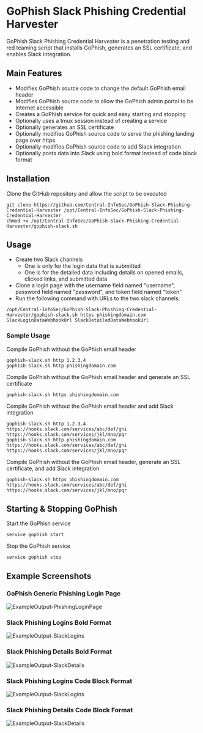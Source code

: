 # GoPhish Slack Phishing Credential Harvester

GoPhish Slack Phishing Credential Harvester is a penetration testing and red teaming script that installs GoPhish, generates an SSL certificate, and enables Slack integration.

## Main Features

 - Modifies GoPhish source code to change the default GoPhish email header
 - Modifies GoPhish source code to allow the GoPhish admin portal to be Internet accessible
 - Creates a GoPhish service for quick and easy starting and stopping
 - Optionally uses a tmux session instead of creating a service
 - Optionally generates an SSL certificate
 - Optionally modifies GoPhish source code to serve the phishing landing page over https
 - Optionally modifies GoPhish source code to add Slack integration
 - Optionally posts data into Slack using bold format instead of code block format

## Installation

Clone the GitHub repository and allow the script to be executed
```
git clone https://github.com/Central-InfoSec/GoPhish-Slack-Phishing-Credential-Harvester /opt/Central-InfoSec/GoPhish-Slack-Phishing-Credential-Harvester
chmod +x /opt/Central-InfoSec/GoPhish-Slack-Phishing-Credential-Harvester/gophish-slack.sh
```

## Usage

 - Create two Slack channels
   - One is only for the login data that is submitted
   - One is for the detailed data including details on opened emails, clicked links, and submitted data
 - Clone a login page with the username field named "username", password field named "password", and token field named "token"
 - Run the following command with URLs to the two slack channels:
```
/opt/Central-InfoSec/GoPhish-Slack-Phishing-Credential-Harvester/gophish-slack.sh https phishingdomain.com SlackLoginDataWebhookUrl SlackDetailedDataWebhookUrl
```

### Sample Usage

Compile GoPhish without the GoPhish email header
```
gophish-slack.sh http 1.2.3.4
gophish-slack.sh http phishingdomain.com
```

Compile GoPhish without the GoPhish email header and generate an SSL certificate
```
gophish-slack.sh https phishingdomain.com
```

Compile GoPhish without the GoPhish email header and add Slack integration
```
gophish-slack.sh http 1.2.3.4 https://hooks.slack.com/services/abc/def/ghi https://hooks.slack.com/services/jkl/mno/pqr
gophish-slack.sh http phishingdomain.com https://hooks.slack.com/services/abc/def/ghi https://hooks.slack.com/services/jkl/mno/pqr
```

Compile GoPhish without the GoPhish email header, generate an SSL certificate, and add Slack integration
```
gophish-slack.sh https phishingdomain.com https://hooks.slack.com/services/abc/def/ghi https://hooks.slack.com/services/jkl/mno/pqr
```

## Starting & Stopping GoPhish

Start the GoPhish service
```
service gophish start
```

Stop the GoPhish service
```
service gophish stop
```

## Example Screenshots

### GoPhish Generic Phishing Login Page

![ExampleOutput-PhishingLoginPage](screenshot-phishing-login-page.png?raw=true "ExampleOutput-PhishingLoginPage")

### Slack Phishing Logins Bold Format

![ExampleOutput-SlackLogins](screenshot-slack-phishing-logins-bold.png?raw=true "ExampleOutput-SlackLogins")

### Slack Phishing Details Bold Format

![ExampleOutput-SlackDetails](screenshot-slack-phishing-details-bold.png?raw=true "ExampleOutput-SlackDetails")

### Slack Phishing Logins Code Block Format

![ExampleOutput-SlackLogins](screenshot-slack-phishing-logins-codeblock.png?raw=true "ExampleOutput-SlackLogins")

### Slack Phishing Details Code Block Format

![ExampleOutput-SlackDetails](screenshot-slack-phishing-details-codeblock.png?raw=true "ExampleOutput-SlackDetails")
